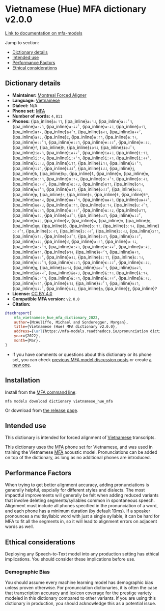 
# Vietnamese (Hue) MFA dictionary v2.0.0

[Link to documentation on mfa-models](https://mfa-models.readthedocs.io/en/main/dictionary/vietnamese_hue_mfa.html)

Jump to section:

- [Dictionary details](#dictionary-details)
- [Intended use](#intended-use)
- [Performance Factors](#performance-factors)
- [Ethical considerations](#ethical-considerations)

## Dictionary details

- **Maintainer:** [Montreal Forced Aligner](https://montreal-forced-aligner.readthedocs.io/)
- **Language:** [Vietnamese](https://en.wikipedia.org/wiki/Vietnamese_language)
- **Dialect:** N/A
- **Phone set:** [MFA](https://mfa-models.readthedocs.io/en/refactor/mfa_phone_set.html#vietnamese)
- **Number of words:** `4,811`
- **Phones:** {ipa_inline}`aː˦˥`, {ipa_inline}`aː˦˨`, {ipa_inline}`aː˨ˀ˦`, {ipa_inline}`aː˨˥`, {ipa_inline}`aː˨˨ˀ`, {ipa_inline}`aː˨˩`, {ipa_inline}`a˦˥`, {ipa_inline}`a˦˨`, {ipa_inline}`a˨ˀ˦`, {ipa_inline}`a˨˥`, {ipa_inline}`a˨˨ˀ`, {ipa_inline}`a˨˩`, {ipa_inline}`c`, {ipa_inline}`eː˦˥`, {ipa_inline}`eː˦˨`, {ipa_inline}`eː˨ˀ˦`, {ipa_inline}`eː˨˥`, {ipa_inline}`eː˨˨ˀ`, {ipa_inline}`eː˨˩`, {ipa_inline}`f`, {ipa_inline}`h`, {ipa_inline}`iə˦˨`, {ipa_inline}`iə˨ˀ˦`, {ipa_inline}`iə˨˥`, {ipa_inline}`iə˨˨ˀ`, {ipa_inline}`iə˨˩`, {ipa_inline}`iː˦˥`, {ipa_inline}`iː˦˨`, {ipa_inline}`iː˨ˀ˦`, {ipa_inline}`iː˨˥`, {ipa_inline}`iː˨˨ˀ`, {ipa_inline}`iː˨˩`, {ipa_inline}`i˦˥`, {ipa_inline}`i˦˨`, {ipa_inline}`i˨ˀ˦`, {ipa_inline}`i˨˥`, {ipa_inline}`i˨˨ˀ`, {ipa_inline}`i˨˩`, {ipa_inline}`j`, {ipa_inline}`k`, {ipa_inline}`kp`, {ipa_inline}`l`, {ipa_inline}`m`, {ipa_inline}`n`, {ipa_inline}`oː˦˥`, {ipa_inline}`oː˦˨`, {ipa_inline}`oː˨ˀ˦`, {ipa_inline}`oː˨˥`, {ipa_inline}`oː˨˨ˀ`, {ipa_inline}`oː˨˩`, {ipa_inline}`o˦˥`, {ipa_inline}`o˦˨`, {ipa_inline}`o˨ˀ˦`, {ipa_inline}`o˨˥`, {ipa_inline}`o˨˨ˀ`, {ipa_inline}`o˨˩`, {ipa_inline}`p`, {ipa_inline}`r`, {ipa_inline}`s`, {ipa_inline}`t`, {ipa_inline}`tʰ`, {ipa_inline}`uə˦˨`, {ipa_inline}`uə˨ˀ˦`, {ipa_inline}`uə˨˥`, {ipa_inline}`uə˨˨ˀ`, {ipa_inline}`uə˨˩`, {ipa_inline}`uː˦˥`, {ipa_inline}`uː˦˨`, {ipa_inline}`uː˨ˀ˦`, {ipa_inline}`uː˨˥`, {ipa_inline}`uː˨˨ˀ`, {ipa_inline}`uː˨˩`, {ipa_inline}`u˦˥`, {ipa_inline}`u˦˨`, {ipa_inline}`u˨ˀ˦`, {ipa_inline}`u˨˥`, {ipa_inline}`u˨˨ˀ`, {ipa_inline}`u˨˩`, {ipa_inline}`v`, {ipa_inline}`w`, {ipa_inline}`x`, {ipa_inline}`ŋ`, {ipa_inline}`ŋm`, {ipa_inline}`ɓ`, {ipa_inline}`ɔː˦˥`, {ipa_inline}`ɔː˦˨`, {ipa_inline}`ɔː˨ˀ˦`, {ipa_inline}`ɔː˨˥`, {ipa_inline}`ɔː˨˨ˀ`, {ipa_inline}`ɔː˨˩`, {ipa_inline}`ɔ˦˥`, {ipa_inline}`ɔ˦˨`, {ipa_inline}`ɔ˨ˀ˦`, {ipa_inline}`ɔ˨˥`, {ipa_inline}`ɔ˨˨ˀ`, {ipa_inline}`ɔ˨˩`, {ipa_inline}`ɗ`, {ipa_inline}`əː˦˥`, {ipa_inline}`əː˦˨`, {ipa_inline}`əː˨ˀ˦`, {ipa_inline}`əː˨˥`, {ipa_inline}`əː˨˨ˀ`, {ipa_inline}`əː˨˩`, {ipa_inline}`ə˦˥`, {ipa_inline}`ə˦˨`, {ipa_inline}`ə˨ˀ˦`, {ipa_inline}`ə˨˥`, {ipa_inline}`ə˨˨ˀ`, {ipa_inline}`ə˨˩`, {ipa_inline}`ɛː˦˥`, {ipa_inline}`ɛː˦˨`, {ipa_inline}`ɛː˨ˀ˦`, {ipa_inline}`ɛː˨˥`, {ipa_inline}`ɛː˨˨ˀ`, {ipa_inline}`ɛː˨˩`, {ipa_inline}`ɡ`, {ipa_inline}`ɨə˦˨`, {ipa_inline}`ɨə˨ˀ˦`, {ipa_inline}`ɨə˨˥`, {ipa_inline}`ɨə˨˨ˀ`, {ipa_inline}`ɨə˨˩`, {ipa_inline}`ɨː˦˥`, {ipa_inline}`ɨː˦˨`, {ipa_inline}`ɨː˨ˀ˦`, {ipa_inline}`ɨː˨˥`, {ipa_inline}`ɨː˨˨ˀ`, {ipa_inline}`ɨː˨˩`, {ipa_inline}`ɨ˦˥`, {ipa_inline}`ɨ˦˨`, {ipa_inline}`ɨ˨ˀ˦`, {ipa_inline}`ɨ˨˥`, {ipa_inline}`ɨ˨˨ˀ`, {ipa_inline}`ɨ˨˩`, {ipa_inline}`ɲ`, {ipa_inline}`ʈ`, {ipa_inline}`ʔ`
- **License:** [CC BY 4.0](https://github.com/MontrealCorpusTools/mfa-models/tree/main/dictionary/vietnamese/hue_mfa/v2.0.0/LICENSE)
- **Compatible MFA version:** `v2.0.0`
- **Citation:**

```bibtex
@techreport{
	mfa_vietnamese_hue_mfa_dictionary_2022,
	author={McAuliffe, Michael and Sonderegger, Morgan},
	title={Vietnamese (Hue) MFA dictionary v2.0.0},
	address={\url{https://mfa-models.readthedocs.io/pronunciation dictionary/Vietnamese/Vietnamese (Hue) MFA dictionary v2_0_0.html}},
	year={2022},
	month={Mar},
}
```

- If you have comments or questions about this dictionary or its phone set, you can check [previous MFA model discussion posts](https://github.com/MontrealCorpusTools/mfa-models/discussions?discussions_q=Vietnamese+Hue+MFA+dictionary+v2.0.0) or create [a new one](https://github.com/MontrealCorpusTools/mfa-models/discussions/new).

## Installation

Install from the [MFA command line](https://montreal-forced-aligner.readthedocs.io/en/latest/user_guide/models/index.html):

```
mfa models download dictionary vietnamese_hue_mfa
```

Or download from [the release page](https://github.com/MontrealCorpusTools/mfa-models/releases/tag/dictionary-vietnamese_hue_mfa-v2.0.0).

## Intended use

This dictionary is intended for forced alignment of [Vietnamese](https://en.wikipedia.org/wiki/Vietnamese_language) transcripts.

This dictionary uses the [MFA](https://mfa-models.readthedocs.io/en/refactor/mfa_phone_set.html#vietnamese) phone set for Vietnamese, and was used in training the Vietnamese [MFA](https://mfa-models.readthedocs.io/en/refactor/mfa_phone_set.html#vietnamese) acoustic model.
Pronunciations can be added on top of the dictionary, as long as no additional phones are introduced.

## Performance Factors

When trying to get better alignment accuracy, adding pronunciations is generally helpful, espcially for different styles and dialects.
The most impactful improvements will generally be felt when adding reduced variants that
involve deleting segments/syllables common in spontaneous speech.  Alignment must include all phones specified in the pronunciation of a word, and each phone has
a minimum duration (by default 10ms). If a speaker pronounces a multisyllabic word with just a single syllable, it can be hard for MFA to fit all the segments in,
so it will lead to alignment errors on adjacent words as well.

## Ethical considerations

Deploying any Speech-to-Text model into any production setting has ethical implications. You should consider these implications before use.

### Demographic Bias

You should assume every machine learning model has demographic bias unless proven otherwise.
For pronunciation dictionaries, it is often the case that transcription accuracy and lexicon coverage for the prestige variety modeled in this dictionary compared to other variants.
If you are using this dictionary in production, you should acknowledge this as a potential issue.
